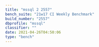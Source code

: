 ```yaml
---
title: "mssql 2 2557"
bench_suite: "21w17 CI Weekly Benchmark"
build_number: "2557"
dbprofile: "mssql"
classifier: ""
date: 2021-04-26T04:50:06
type: "bench"
---
```

